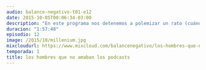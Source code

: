 ```yaml
---
audio: balance-negativo-t01-e12
date: 2015-10-05T00:06:34-03:00
description: "En este programa nos detenemos a polemizar un rato (cuándo no) sobre la saga Millennium, tanto los libros como las películas, y la situación respecto a los derechos de la obra. También leemos mensajes de los oyentes y recomendamos comics de Marvel y de DC."
duracion: "1:57:48"
episodio: 12
image: /2015/10/millenium.jpg
mixcloudurl: https://www.mixcloud.com/balancenegativo/los-hombres-que-no-amaban-los-podcasts-balance-negativo-t01-e12/
temporada: 1
title: los hombres que no amaban los podcasts
---
```


